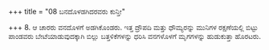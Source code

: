 +++
title = "08 ಬನದೊಳಡಗಿದರವರು ಕುನ್ತೀ"

+++
8. ಆ ಚಾರರು ವನದೊಳಗೆ ಅಡಗಿಕೊಂಡರು. ಇತ್ತ ದ್ರೌಪದಿ ಮತ್ತು ಧೌಮ್ಯರನ್ನು ಮುನಿಗಳ ರಕ್ಷಣೆಯಲ್ಲಿ ಬಿಟ್ಟು ಪಾಂಡವರು ಬೇಟೆಯಾಡುವುದಕ್ಕಾಗಿ ಬಿಲ್ಲು ಬತ್ತಳಿಕೆಗಳನ್ನು ಧರಿಸಿ ವನಗಳೊಳಗೆ ಮೃಗಗಳನ್ನು ಹುಡುಕುತ್ತಾ ಹೊರಟರು.